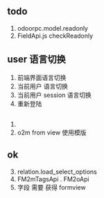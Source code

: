 ## todo

1. odoorpc.model.readonly
2. FieldApi.js checkReadonly

## user 语言切换

1. 前端界面语言切换
2. 当前用户 语言切换
3. 当前用户 session 语言切换
4. 重新登陆

##

1.
2. o2m from view 使用模版

## ok

3. relation.load_select_options
4. FM2mTagsApi . FM2oApi
5. 字段 需要 获得 formview

